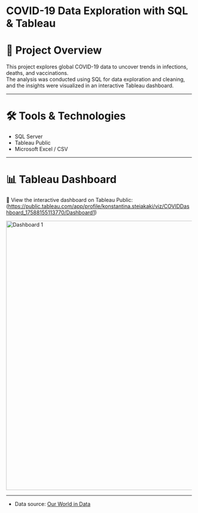 # COVID-19 Data Exploration with SQL & Tableau

# 📌 Project Overview
This project explores global COVID-19 data to uncover trends in infections, deaths, and vaccinations.  
The analysis was conducted using SQL for data exploration and cleaning, and the insights were visualized in an interactive Tableau dashboard.  

---

# 🛠️ Tools & Technologies
- SQL Server  
- Tableau Public  
- Microsoft Excel / CSV  

---

# 📊 Tableau Dashboard
🔗 View the interactive dashboard on Tableau Public: (https://public.tableau.com/app/profile/konstantina.steiakaki/viz/COVIDDashboard_17588155113770/Dashboard1)  

<img width="1850" height="730" alt="Dashboard 1" src="https://github.com/user-attachments/assets/6b4fd178-c0d1-4d30-9f53-b73e790239ab" />

---

- Data source: [Our World in Data](https://ourworldindata.org/covid-deaths)  

